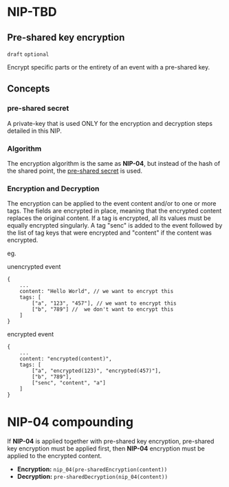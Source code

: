 NIP-TBD
======

Pre-shared key encryption
---------------

`draft` `optional`

Encrypt specific parts or the entirety of an event with a pre-shared key.

## Concepts

### pre-shared secret

A private-key that is used ONLY for the encryption and decryption steps detailed in this NIP.

### Algorithm

The encryption algorithm is the same as **NIP-04**, but instead of the hash of the shared point, the [pre-shared secret](#shared-secret) is used.


### Encryption and Decryption

The encryption can be applied to the event content and/or to one or more tags.
The fields are encrypted  in place, meaning that the encrypted content replaces the original content.
If a tag is encrypted, all its values must be equally encrypted singularly.
A tag "senc" is added to the event followed by the list of tag keys that were encrypted and "content" if the content was encrypted.

eg.

unencrypted event
```
{
    ...
    content: "Hello World", // we want to encrypt this
    tags: [
        ["a", "123", "457"], // we want to encrypt this
        ["b", "789"] //  we don't want to encrypt this
    ]
}

```

encrypted event
```
{
    ...
    content: "encrypted(content)",
    tags: [
        ["a", "encrypted(123)", "encrypted(457)"],
        ["b", "789"],
        ["senc", "content", "a"]        
    ]
}
```


# NIP-04 compounding

If **NIP-04** is applied together with pre-shared key encryption, pre-shared key encryption must be applied first, then **NIP-04** encryption must be applied to the encrypted content.

- **Encryption:**   `nip_04(pre-sharedEncryption(content))`
- **Decryption:**  `pre-sharedDecryption(nip_04(content))`